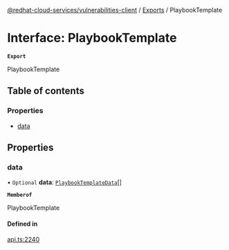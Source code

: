 [@redhat-cloud-services/vulnerabilities-client](../README.md) / [Exports](../modules.md) / PlaybookTemplate

# Interface: PlaybookTemplate

**`Export`**

PlaybookTemplate

## Table of contents

### Properties

- [data](PlaybookTemplate.md#data)

## Properties

### data

• `Optional` **data**: [`PlaybookTemplateData`](PlaybookTemplateData.md)[]

**`Memberof`**

PlaybookTemplate

#### Defined in

[api.ts:2240](https://github.com/RedHatInsights/javascript-clients/blob/main/packages/vulnerabilities/git-api/api.ts#L2240)
